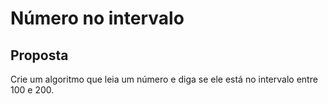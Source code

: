 # Número no intervalo

## Proposta

Crie um algoritmo que leia um número e diga se ele está no intervalo entre 100 e 200.
